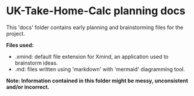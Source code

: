 # UK-Take-Home-Calc planning docs

This 'docs' folder contains early planning and brainstorming files for the project. 

**Files used:**
* .xmind: default file extension for Xmind, an application used to brainstorm ideas.
* .md: files written using 'markdown' with 'mermaid' diagramming tool.

**Note: Information contained in this folder might be messy, unconsistent and/or incorrect.**  
